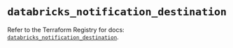 # `databricks_notification_destination`

Refer to the Terraform Registry for docs: [`databricks_notification_destination`](https://registry.terraform.io/providers/databricks/databricks/1.62.0/docs/resources/notification_destination).
